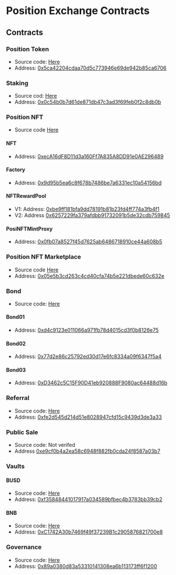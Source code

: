 # Position Exchange Contracts

## Contracts

### Position Token
- Source code: [Here](./contracts/position-token/README.md)
- Address: [0x5ca42204cdaa70d5c773946e69de942b85ca6706](https://bscscan.com/address/0x5ca42204cdaa70d5c773946e69de942b85ca6706)

### Staking
- Source cod: [Here](./contracts/staking/README.md)
- Address: [0x0c54b0b7d61de871db47c3ad3f69feb0f2c8db0b](https://bscscan.com/address/0x0c54b0b7d61de871db47c3ad3f69feb0f2c8db0b)

### Position NFT
- Source code [Here](./contracts/position-nft/README.md)

#### NFT
- Address: [0xecA16dF8D11d3a160Ff7A835A8DD91e0AE296489](https://bscscan.com/address/0xecA16dF8D11d3a160Ff7A835A8DD91e0AE296489)

#### Factory
- Address: [0x9d95b5ea6c8f678b7486be7a6331ec10a54156bd](https://bscscan.com/address/0x9d95b5ea6c8f678b7486be7a6331ec10a54156bd)

#### NFTRewardPool
- V1: Address: [0xbe9ff181bfa9dd78191b81b23fd4ff774a3fb4f1](https://bscscan.com/address/0xbe9ff181bfa9dd78191b81b23fd4ff774a3fb4f1)
- V2: Address [0x6257229fa379afdbb91732091b5de32cdb759845](https://bscscan.com/address/0x6257229fa379afdbb91732091b5de32cdb759845)

#### PosiNFTMintProxy
- Address: [0x0fb07a8527f45d7625ab6486718910ce44a608b5](https://bscscan.com/address/0x0fb07a8527f45d7625ab6486718910ce44a608b5)

### Position NFT Marketplace
- Source code [Here](./contracts/nft-marketplace/README.md)
- Address: [0x05e5b3cd263c4cd40cfa74b5e221dbede60c632e](https://bscscan.com/address/0x05e5b3cd263c4cd40cfa74b5e221dbede60c632e)

### Bond
- Source code: [Here](./contracts/bond/README.md)

#### Bond01
- Address: [0xd4c9123e011066a971fb78d4015cd3f0b8126e75](https://bscscan.com/address/0xd4c9123e011066a971fb78d4015cd3f0b8126e75)
#### Bond02
- Address: [0x77d2e86c25792ed30d17e6fc8334a09f6347f5a4](https://bscscan.com/address/0x77d2e86c25792ed30d17e6fc8334a09f6347f5a4)
#### Bond03
- Address: [0xD3462c5C15F90D41eb920888F9080ac64488d16b](https://bscscan.com/address/0xD3462c5C15F90D41eb920888F9080ac64488d16b)

### Referral
- Source code: [Here](./contracts/referral/README.md)
- Address: [0xfe2d545d214d51e8028947cfd15c9439d3de3a33](https://bscscan.com/address/0xfe2d545d214d51e8028947cfd15c9439d3de3a33)

### Public Sale
- Source code: Not verifed
- Address [0xe9cf0b4a2ea58c6948f882fb0cda24f8587a03b7](https://bscscan.com/address/0xe9cf0b4a2ea58c6948f882fb0cda24f8587a03b7)

### Vaults
#### BUSD
- Source code: [Here](./contracts/vaults/README.md)
- Address: [0xf35848441017917a034589bfbec4b3783bb39cb2](https://bscscan.com/address/0xf35848441017917a034589bfbec4b3783bb39cb2)

#### BNB
- Source code: [Here](./contracts/vaults/README.md)
- Address: [0xC1742A30b7469f49f37239B1c2905876821700e8](https://bscscan.com/address/0xC1742A30b7469f49f37239B1c2905876821700e8)

### Governance
- Source code: [Here](./contracts/governance/README.md)
- Address: [0x89a0380d83a53310141308ea6b113173ff6f1200](https://bscscan.com/address/0x89a0380d83a53310141308ea6b113173ff6f1200)
